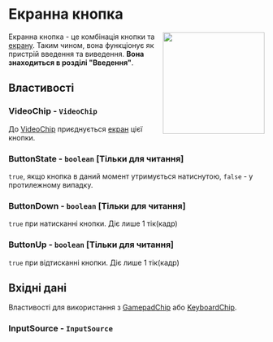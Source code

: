 # Екранна кнопка

<img src="https://docs.retrogadgets.game/api/modules/ScreenButton.png" width="200" align="right">

Екранна кнопка - це комбінація кнопки та [екрану](../output/Screen.md). Таким чином, вона функціонує як пристрій введення та виведення. **Вона знаходиться в розділі "Введення"**.


## Властивості

### VideoChip - `VideoChip`
До [VideoChip](../misc/VideoChip.md) приєднується [екран](../output/Screen.md) цієї кнопки.

### ButtonState - `boolean` **[Тільки для читання]**
`true`, якщо кнопка в даний момент утримується натиснутою, `false` - у протилежному випадку.

### ButtonDown - `boolean` **[Тільки для читання]**
`true` при натисканні кнопки. Діє лише 1 тік(кадр)

### ButtonUp - `boolean` **[Тільки для читання]**
`true` при відтисканні кнопки. Діє лише 1 тік(кадр)


## Вхідні дані
Властивості для використання з [GamepadChip](../misc/GamepadChip.md) або [KeyboardChip](../misc/KeyboardChip.md).

### InputSource - `InputSource`